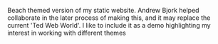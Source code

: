 Beach themed version of my static website. Andrew Bjork helped collaborate in the later process of making this, and it may replace the current 'Ted Web World'. I like to include it as a demo highlighting my interest in working with different themes